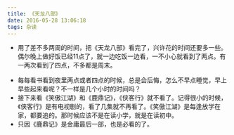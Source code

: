 ```yaml
---
title: 《天龙八部》
date: 2016-05-28 13:06:18
tags: 杂读
---
```


- 用了差不多两周的时间，把《天龙八部》看完了，兴许花的时间还要多一些。偶尔晚上做好饭已经11点了，就一边吃饭一边看，一不小心就看到了两点。有一两次看到了四点，不多都是周末。

<!-- more -->

- 每每看书看到夜里两点或者四点的时候，总是会后悔，怎么不早点睡觉，早上早些起来看呢？不一样是几个小时的时间吗？
- 接下来看《笑傲江湖》和《鹿鼎记》，《侠客行》就不看了。记得很小的时候，《侠客行》是有电视剧的，看了几集就不再看了。《笑傲江湖》是每逢放学在家，都要追的。那时候应该不是在读小学，就是在读初中。
- 只因《鹿鼎记》是金庸最后一部，也是必看的了。